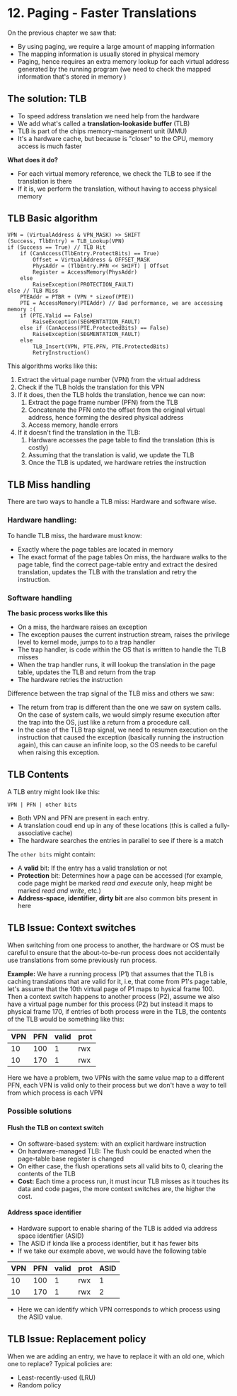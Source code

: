 # 12. Paging - Faster Translations
On the previous chapter we saw that: 
- By  using paging, we require a large amount of mapping information
- The mapping information is usually stored in physical memory
- Paging, hence requires an extra memory lookup for each virtual address generated by the running program (we need to check the mapped information that's stored in memory )

## The solution: TLB
- To speed address translation we need help from the hardware
- We add what's called a **translation-lookaside buffer** (TLB) 
- TLB is part of the chips memory-management unit (MMU) 
- It's a hardware cache, but because is "closer" to the CPU, memory access is much faster

**What does it do?** 
- For each virtual memory reference, we check the TLB to see if the translation is there
- If it is, we perform the translation, without having to access physical memory


## TLB Basic algorithm
```
VPN = (VirtualAddress & VPN_MASK) >> SHIFT 
(Success, TlbEntry) = TLB_Lookup(VPN)
if (Success == True) // TLB Hit
	if (CanAccess(TlbEntry.ProtectBits) == True)
		Offset = VirtualAddress & OFFSET_MASK
		PhysAddr = (TlbEntry.PFN << SHIFT) | Offset
		Register = AccessMemory(PhysAddr)
	else
		RaiseException(PROTECTION_FAULT)
else // TLB Miss
	PTEAddr = PTBR + (VPN * sizeof(PTE))
	PTE = AccessMemory(PTEAddr) // Bad performance, we are accessing memory :(
	if (PTE.Valid == False)
		RaiseException(SEGMENTATION_FAULT)
	else if (CanAccess(PTE.ProtectedBits) == False)
		RaiseException(SEGMENTATION_FAULT)
	else
		TLB_Insert(VPN, PTE.PFN, PTE.ProtectedBits)
		RetryInstruction()	
```

This algorithms works like this: 
1. Extract the virtual page number (VPN) from the virtual address 
2. Check if the TLB holds the translation for this VPN
3. If it does, then the TLB holds the translation, hence we can now:
	1. Extract the page frame number (PFN) from the TLB
	2. Concatenate the PFN onto the offset from the original virtual address, hence forming the desired physical address 
	3. Access memory, handle errors
4. If it doesn't find the translation in the TLB:
	1. Hardware accesses the page table to find the translation (this is costly)
	2. Assuming that the translation is valid, we update the TLB
	3. Once the TLB is updated, we hardware retries the instruction 


## TLB Miss handling
There are two ways to handle a TLB miss: Hardware and software wise.
### Hardware handling: 
To handle TLB miss, the hardware must know: 
- Exactly where the page tables are located in memory
- The exact format of the page tables
On miss, the hardware walks to the page table, find the correct page-table entry and extract the desired translation, updates the TLB with the translation and retry the instruction. 

### Software handling
**The basic process works like this** 
- On a miss, the hardware raises an exception
- The exception pauses the current instruction stream, raises the privilege level to kernel mode, jumps to to a trap handler
- The trap handler, is code within the OS that is written to handle the TLB misses
- When the trap handler runs, it will lookup the translation in the page table, updates the TLB and return from the trap
- The hardware retries the instruction 

Difference between the trap signal of the TLB miss and others we saw:
- The return from trap is different than the one we saw on system calls. On the case of system calls, we would simply resume execution after the trap into the OS, just like a return from a procedure call.
- In the case of the TLB trap signal, we need to resumen execution on the instruction that caused the exception (basically running the instruction again), this can cause an infinite loop, so the OS needs to be careful when raising this exception. 

## TLB Contents
A TLB entry might look like this: 
```
VPN | PFN | other bits
```
- Both VPN and PFN are present in each entry.
- A translation coudl end up in any of these locations (this is called a fully-associative cache)
- The hardware searches the entries in parallel to see if there is a match

The `other bits` might contain: 
- A **valid** bit: If the entry has a valid translation or not
- **Protection** bit: Determines how a page can be accessed (for example, code page might be marked *read and execute* only, heap might be marked *read and write*, etc.)
- **Address-space**, **identifier**, **dirty bit** are also common bits present in here
## TLB Issue: Context switches
When switching from one process to another, the hardware or OS must be careful to ensure that the about-to-be-run process does not accidentally use translations from some previously run process. 

**Example:** We have a running process (P1) that assumes that the TLB is caching translations that are valid for it, i.e, that come from P1's page table, let's assume that the 10th virtual page of P1 maps to hysical frame 100. Then a context switch happens to another process (P2), assume we also have a virtual page number for this process (P2) but instead it maps to physical frame 170, if entries of both process were in the TLB, the contents of the TLB would be something like this: 

VPN| PFN | valid | prot
---|---|---|---
10 | 100 | 1| rwx
10 | 170 | 1 | rwx

Here we have a problem, two VPNs with the same value map to a different PFN, each VPN is valid only to their process but we don't have a way to tell from which process is each VPN

### Possible solutions
#### Flush the TLB on context switch
- On software-based system: with an explicit hardware instruction
- On hardware-managed TLB: The flush could be enacted when the page-table base register is changed
- On either case, the flush operations sets all valid bits to 0, clearing the contents of the TLB
- **Cost:** Each time a process run, it must incur TLB misses as it touches its data and code pages, the more context switches are, the higher the cost. 

#### Address space identifier
- Hardware support to enable sharing of the TLB is added via address space identifier (ASID)
- The ASID if kinda like a process identifier, but it has fewer bits
- If we take our example above, we would have the following table

VPN| PFN | valid | prot | ASID
---|---|---|---|---
10 | 100 | 1| rwx | 1
10 | 170 | 1 | rwx | 2

- Here we can identify which VPN corresponds to which process using the ASID value. 

## TLB Issue: Replacement policy 
When we are adding an entry, we have to replace it with an old one, which one to replace? 
Typical policies are: 
- Least-recently-used (LRU)
- Random policy